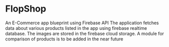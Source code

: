 # FlopShop
An E-Commerce app blueprint using Firebase API
The application fetches data about various products listed in the app using firebase realtime database.
The images are stored in the firebase cloud storage.
A module for comparison of products is to be added in the near future
